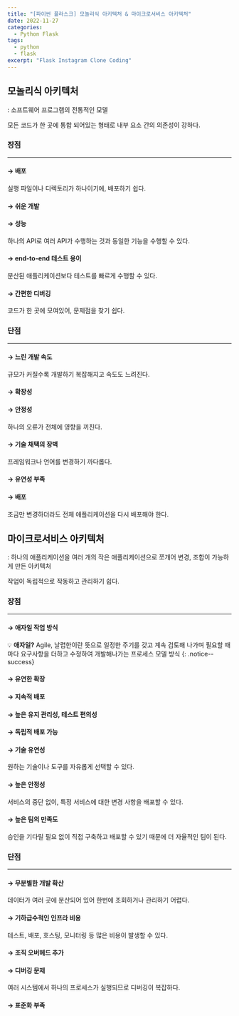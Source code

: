 ```yaml
---
title: "[파이썬 플라스크] 모놀리식 아키텍처 & 마이크로서비스 아키텍처"
date: 2022-11-27
categories:
  - Python Flask
tags:
  - python
  - flask
excerpt: "Flask Instagram Clone Coding"
---
```


## 모놀리식 아키텍처

: 소프트웨어 프로그램의 전통적인 모델

모든 코드가 한 곳에 통합 되어있는 형태로 내부 요소 간의 의존성이 강하다.

### 장점

---

#### → 배포

실행 파일이나 디렉토리가 하나이기에, 배포하기 쉽다.

#### → 쉬운 개발

#### → 성능

하나의 API로 여러 API가 수행하는 것과 동일한 기능을 수행할 수 있다.

#### → end-to-end 테스트 용이

분산된 애플리케이션보다 테스트를 빠르게 수행할 수 있다.

#### → 간편한 디버깅

코드가 한 곳에 모여있어, 문제점을 찾기 쉽다.

### 단점

---

#### → 느린 개발 속도

규모가 커질수록 개발하기 복잡해지고 속도도 느려진다.

#### → 확장성

#### → 안정성

하나의 오류가 전체에 영향을 끼친다.

#### → 기술 채택의 장벽

프레임워크나 언어를 변경하기 까다롭다.

#### → 유연성 부족

#### → 배포

조금만 변경하더라도 전체 애플리케이션을 다시 배포해야 한다.

## 마이크로서비스 아키텍처

: 하나의 애플리케이션을 여러 개의 작은 애플리케이션으로 쪼개어 변경, 조합이 가능하게 만든 아키텍처

작업이 독립적으로 작동하고 관리하기 쉽다.

### 장점

---

#### → 애자일 작업 방식

💡 **애자일?** Agile, 날렵한이란 뜻으로 일정한 주기를 갖고 계속 검토해 나가며 필요할 때마다 요구사항을 더하고 수정하여 개발해나가는 프로세스 모델 방식
{: .notice--success}

#### → 유연한 확장

#### → 지속적 배포

#### → 높은 유지 관리성, 테스트 편의성

#### → 독립적 배포 가능

#### → 기술 유연성

원하는 기술이나 도구를 자유롭게 선택할 수 있다.

#### → 높은 안정성

서비스의 중단 없이, 특정 서비스에 대한 변경 사항을 배포할 수 있다.

#### → 높은 팀의 만족도

승인을 기다릴 필요 없이 직접 구축하고 배포할 수 있기 때문에 더 자율적인 팀이 된다.

### 단점

---

#### → 무분별한 개발 확산

데이터가 여러 곳에 분산되어 있어 한번에 조회하거나 관리하기 어렵다.

#### → 기하급수적인 인프라 비용

테스트, 배포, 호스팅, 모니터링 등 많은 비용이 발생할 수 있다.

#### → 조직 오버헤드 추가

#### → 디버깅 문제

여러 시스템에서 하나의 프로세스가 실행되므로 디버깅이 복잡하다.

#### → 표준화 부족